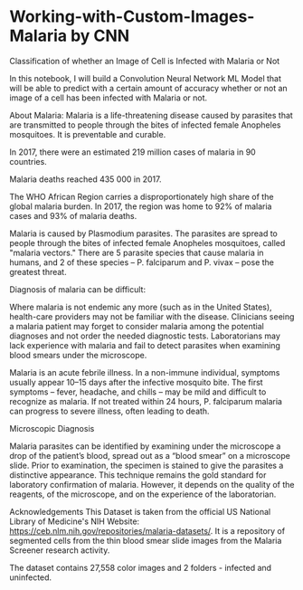 # Working-with-Custom-Images-Malaria by CNN
Classification of whether an Image of Cell is Infected with Malaria or Not

In this notebook, I will build a Convolution Neural Network ML Model that will be able to predict with a certain amount of accuracy whether or not an image of a cell has been infected with Malaria or not.

About Malaria:
Malaria is a life-threatening disease caused by parasites that are transmitted to people through the bites of infected female Anopheles mosquitoes. It is preventable and curable.

In 2017, there were an estimated 219 million cases of malaria in 90 countries.

Malaria deaths reached 435 000 in 2017.

The WHO African Region carries a disproportionately high share of the global malaria burden. In 2017, the region was home to 92% of malaria cases and 93% of malaria deaths.

Malaria is caused by Plasmodium parasites. The parasites are spread to people through the bites of infected female Anopheles mosquitoes, called "malaria vectors." There are 5 parasite species that cause malaria in humans, and 2 of these species – P. falciparum and P. vivax – pose the greatest threat.

Diagnosis of malaria can be difficult:

Where malaria is not endemic any more (such as in the United States), health-care providers may not be familiar with the disease. Clinicians seeing a malaria patient may forget to consider malaria among the potential diagnoses and not order the needed diagnostic tests. Laboratorians may lack experience with malaria and fail to detect parasites when examining blood smears under the microscope.

Malaria is an acute febrile illness. In a non-immune individual, symptoms usually appear 10–15 days after the infective mosquito bite. The first symptoms – fever, headache, and chills – may be mild and difficult to recognize as malaria. If not treated within 24 hours, P. falciparum malaria can progress to severe illness, often leading to death.

Microscopic Diagnosis

Malaria parasites can be identified by examining under the microscope a drop of the patient’s blood, spread out as a “blood smear” on a microscope slide. Prior to examination, the specimen is stained to give the parasites a distinctive appearance. This technique remains the gold standard for laboratory confirmation of malaria. However, it depends on the quality of the reagents, of the microscope, and on the experience of the laboratorian.

Acknowledgements
This Dataset is taken from the official US National Library of Medicine's NIH Website: https://ceb.nlm.nih.gov/repositories/malaria-datasets/. It is a repository of segmented cells from the thin blood smear slide images from the Malaria Screener research activity.

The dataset contains 27,558 color images and 2 folders - infected and uninfected.
